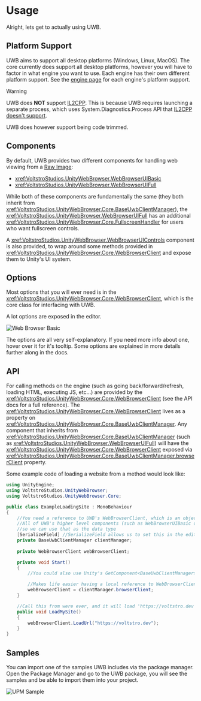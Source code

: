 # Usage

Alright, lets get to actually using UWB.

## Platform Support

UWB aims to support all desktop platforms (Windows, Linux, MacOS). The core currently does support all desktop platforms, however you will have to factor in what engine you want to use. Each engine has their own different platform support. See the [engine page](Engines.md) for each engine's platform support.

> [!WARNING]
> UWB does **NOT** support [IL2CPP](https://docs.unity3d.com/Manual/IL2CPP.html). This is because UWB requires launching a separate process, which uses System.Diagnostics.Process API that [IL2CPP doesn't support](https://docs.unity3d.com/2021.3/Documentation/Manual/ScriptingRestrictions.html).
>
> UWB does however support being code trimmed.

## Components

By default, UWB provides two different components for handling web viewing from a [Raw Image](https://docs.unity3d.com/2021.3/Documentation/Manual/script-RawImage.html):

- <xref:VoltstroStudios.UnityWebBrowser.WebBrowserUIBasic>
- <xref:VoltstroStudios.UnityWebBrowser.WebBrowserUIFull>

While both of these components are fundamentally the same (they both inherit from <xref:VoltstroStudios.UnityWebBrowser.Core.BaseUwbClientManager>), the <xref:VoltstroStudios.UnityWebBrowser.WebBrowserUIFull> has an additional <xref:VoltstroStudios.UnityWebBrowser.Core.FullscreenHandler> for users who want fullscreen controls.

A <xref:VoltstroStudios.UnityWebBrowser.WebBrowserUIControls> component is also provided, to wrap around some methods provided in <xref:VoltstroStudios.UnityWebBrowser.Core.WebBrowserClient> and expose them to Unity's UI system.

## Options

Most options that you will ever need is in the <xref:VoltstroStudios.UnityWebBrowser.Core.WebBrowserClient>, which is the core class for interfacing with UWB.

A lot options are exposed in the editor.

![Web Browser Basic](~/assets/images/articles/user/usage/UWBOptions.webp)

The options are all very self-explanatory. If you need more info about one, hover over it for it's tooltip. Some options are explained in more details further along in the docs.

## API

For calling methods on the engine (such as going back/forward/refresh, loading HTML, executing JS, etc...) are provided by the <xref:VoltstroStudios.UnityWebBrowser.Core.WebBrowserClient> (see the API docs for a full reference). The <xref:VoltstroStudios.UnityWebBrowser.Core.WebBrowserClient> lives as a property on <xref:VoltstroStudios.UnityWebBrowser.Core.BaseUwbClientManager>. Any component that inherits from <xref:VoltstroStudios.UnityWebBrowser.Core.BaseUwbClientManager> (such as <xref:VoltstroStudios.UnityWebBrowser.WebBrowserUIFull>) will have the <xref:VoltstroStudios.UnityWebBrowser.Core.WebBrowserClient> exposed via <xref:VoltstroStudios.UnityWebBrowser.Core.BaseUwbClientManager.browserClient> property.

Some example code of loading a website from a method would look like:

```csharp
using UnityEngine;
using VoltstroStudios.UnityWebBrowser;
using VoltstroStudios.UnityWebBrowser.Core;

public class ExampleLoadingSite : MonoBehaviour
{
    //You need a reference to UWB's WebBrowserClient, which is an object kept on BaseUwbClientManager
    //All of UWB's higher level components (such as WebBrowserUIBasic or WebBrowserUIFull) inherit from BaseUwbClientManager
    //so we can use that as the data type
    [SerializeField] //SerializeField allows us to set this in the editor
    private BaseUwbClientManager clientManager;
        
    private WebBrowserClient webBrowserClient;

    private void Start()
    {
        //You could also use Unity's GetComponent<BaseUwbClientManager>() method if this script exists on the same object.

        //Makes life easier having a local reference to WebBrowserClient
        webBrowserClient = clientManager.browserClient;
    }

    //Call this from were ever, and it will load 'https://voltstro.dev'
    public void LoadMySite()
    {
        webBrowserClient.LoadUrl("https://voltstro.dev");
    }
}
```

## Samples

You can import one of the samples UWB includes via the package manager. Open the Package Manager and go to the UWB package, you will see the samples and be able to import them into your project.

![UPM Sample](~/assets/images/articles/user/usage/UPMSamples.webp)
